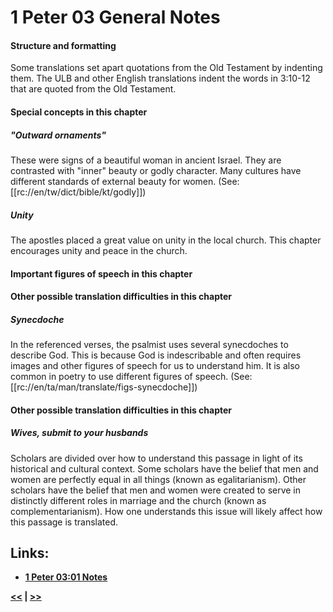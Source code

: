 # 1 Peter 03 General Notes #

#### Structure and formatting ####

Some translations set apart quotations from the Old Testament by indenting them. The ULB and other English translations indent the words in 3:10-12 that are quoted from the Old Testament.

#### Special concepts in this chapter ####

##### "Outward ornaments" #####
These were signs of a beautiful woman in ancient Israel. They are contrasted with "inner" beauty or godly character. Many cultures have different standards of external beauty for women. (See: [[rc://en/tw/dict/bible/kt/godly]])

##### Unity #####
The apostles placed a great value on unity in the local church. This chapter encourages unity and peace in the church.

#### Important figures of speech in this chapter ####

#### Other possible translation difficulties in this chapter ####

##### Synecdoche #####
In the referenced verses, the psalmist uses several synecdoches to describe God. This is because God is indescribable and often requires images and other figures of speech for us to understand him. It is also common in poetry to use different figures of speech. (See: [[rc://en/ta/man/translate/figs-synecdoche]])

#### Other possible translation difficulties in this chapter ####

##### Wives, submit to your husbands #####

Scholars are divided over how to understand this passage in light of its historical and cultural context. Some scholars have the belief that men and women are perfectly equal in all things (known as egalitarianism). Other scholars have the belief that men and women were created to serve in distinctly different roles in marriage and the church (known as complementarianism). How one understands this issue will likely affect how this passage is translated.

## Links: ##

* __[1 Peter 03:01 Notes](./01.md)__

__[<<](../02/intro.md) | [>>](../04/intro.md)__
